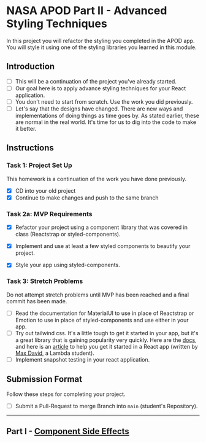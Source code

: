 
# NASA APOD Part II - Advanced Styling Techniques

In this project you will refactor the styling you completed in the APOD app. You will style it using one of the styling libraries you learned in this module.

## Introduction

- [ ] This will be a continuation of the project you've already started.
- [ ] Our goal here is to apply advance styling techniques for your React application.
- [ ] You don't need to start from scratch. Use the work you did previously.
- [ ] Let's say that the designs have changed. There are new ways and implementations of doing things as time goes by. As stated earlier, these are normal in the real world. It's time for us to dig into the code to make it better.

## Instructions

### Task 1: Project Set Up

This homework is a continuation of the work you have done previously.

- [x] CD into your old project
- [x] Continue to make changes and push to the same branch

### Task 2a: MVP Requirements

- [x] Refactor your project using a component library that was covered in class (Reactstrap or styled-components).
- [x] Implement and use at least a few styled components to beautify your project.

- [x] Style your app using styled-components.

### Task 3: Stretch Problems

Do not attempt stretch problems until MVP has been reached and a final commit has been made.

- [ ] Read the documentation for MaterialUI to use in place of Reactstrap or Emotion to use in place of styled-components and use either in your app.
- [ ] Try out tailwind css. It's a little tough to get it started in your app, but it's a great library that is gaining popularity very quickly. Here are the [docs](https://tailwindcss.com/), and here is an [article](https://medium.com/@pipecork/using-tailwind-in-react-quickstart-4b06c10317b5) to help you get it started in a React app (written by [Max David](https://medium.com/@pipecork), a Lambda student).
- [ ] Implement snapshot testing in your react application.

## Submission Format

Follow these steps for completing your project.

- [ ] Submit a Pull-Request to merge Branch into `main` (student's Repository).

-----

## Part I - [Component Side Effects](README.md)
